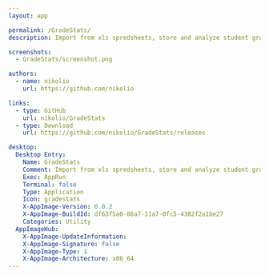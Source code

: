 ```yaml
---
layout: app

permalink: /GradeStats/
description: Import from xls spredsheets, store and analyze student grade data

screenshots:
  - GradeStats/screenshot.png

authors:
  - name: nikolio
    url: https://github.com/nikolio

links:
  - type: GitHub
    url: nikolio/GradeStats
  - type: Download
    url: https://github.com/nikolio/GradeStats/releases

desktop:
  Desktop Entry:
    Name: GradeStats
    Comment: Import from xls spredsheets, store and analyze student grade data
    Exec: AppRun
    Terminal: false
    Type: Application
    Icon: gradestats
    X-AppImage-Version: 0.0.2
    X-AppImage-BuildId: df63f5a0-86a7-11a7-0fc5-4382f2a1be27
    Categories: Utility
  AppImageHub:
    X-AppImage-UpdateInformation: 
    X-AppImage-Signature: false
    X-AppImage-Type: 1
    X-AppImage-Architecture: x86_64
---
```

